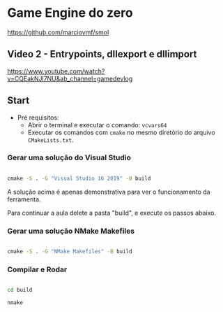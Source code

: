 
# Game Engine do zero 

https://github.com/marciovmf/smol

## Video 2 - Entrypoints, dllexport e dllimport

https://www.youtube.com/watch?v=CQEakNJl7NU&ab_channel=gamedevlog

## Start

- Pré requisitos:
    - Abrir o terminal e executar o comando: `vcvars64`
    - Executar os comandos com `cmake` no mesmo diretório do arquivo `CMakeLists.txt`.

### Gerar uma solução do Visual Studio

```cmd

cmake -S . -G "Visual Studio 16 2019" -B build

```

A solução acima é apenas demonstrativa para ver o funcionamento da ferramenta. 

Para continuar a aula delete a pasta "build", e execute os passos abaixo.

### Gerar uma solução NMake Makefiles

```cmd

cmake -S . -G "NMake Makefiles" -B build

```

### Compilar e Rodar


```cmd

cd build

nmake

```
